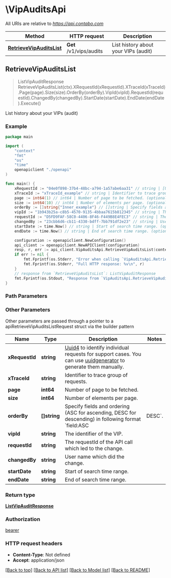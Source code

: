 # \VipAuditsApi

All URIs are relative to *https://api.contabo.com*

Method | HTTP request | Description
------------- | ------------- | -------------
[**RetrieveVipAuditsList**](VipAuditsApi.md#RetrieveVipAuditsList) | **Get** /v1/vips/audits | List history about your VIPs (audit)



## RetrieveVipAuditsList

> ListVipAuditResponse RetrieveVipAuditsList(ctx).XRequestId(xRequestId).XTraceId(xTraceId).Page(page).Size(size).OrderBy(orderBy).VipId(vipId).RequestId(requestId).ChangedBy(changedBy).StartDate(startDate).EndDate(endDate).Execute()

List history about your VIPs (audit)



### Example

```go
package main

import (
    "context"
    "fmt"
    "os"
    "time"
    openapiclient "./openapi"
)

func main() {
    xRequestId := "04e0f898-37b4-48bc-a794-1a57abe6aa31" // string | [Uuid4](https://en.wikipedia.org/wiki/Universally_unique_identifier#Version_4_(random)) to identify individual requests for support cases. You can use [uuidgenerator](https://www.uuidgenerator.net/version4) to generate them manually.
    xTraceId := "xTraceId_example" // string | Identifier to trace group of requests. (optional)
    page := int64(1) // int64 | Number of page to be fetched. (optional)
    size := int64(10) // int64 | Number of elements per page. (optional)
    orderBy := []string{"Inner_example"} // []string | Specify fields and ordering (ASC for ascending, DESC for descending) in following format `field:ASC|DESC`. (optional)
    vipId := "1b943b25a-c8b5-4570-9135-4bbaa7615b812345" // string | The identifier of the VIP. (optional)
    requestId := "D5FD9FAF-58C0-4406-8F46-F449B8E4FEC3" // string | The requestId of the API call which led to the change. (optional)
    changedBy := "23cbb6d6-cb11-4330-bdff-7bb791df2e23" // string | User name which did the change. (optional)
    startDate := time.Now() // string | Start of search time range. (optional)
    endDate := time.Now() // string | End of search time range. (optional)

    configuration := openapiclient.NewConfiguration()
    api_client := openapiclient.NewAPIClient(configuration)
    resp, r, err := api_client.VipAuditsApi.RetrieveVipAuditsList(context.Background()).XRequestId(xRequestId).XTraceId(xTraceId).Page(page).Size(size).OrderBy(orderBy).VipId(vipId).RequestId(requestId).ChangedBy(changedBy).StartDate(startDate).EndDate(endDate).Execute()
    if err != nil {
        fmt.Fprintf(os.Stderr, "Error when calling `VipAuditsApi.RetrieveVipAuditsList``: %v\n", err)
        fmt.Fprintf(os.Stderr, "Full HTTP response: %v\n", r)
    }
    // response from `RetrieveVipAuditsList`: ListVipAuditResponse
    fmt.Fprintf(os.Stdout, "Response from `VipAuditsApi.RetrieveVipAuditsList`: %v\n", resp)
}
```

### Path Parameters



### Other Parameters

Other parameters are passed through a pointer to a apiRetrieveVipAuditsListRequest struct via the builder pattern


Name | Type | Description  | Notes
------------- | ------------- | ------------- | -------------
 **xRequestId** | **string** | [Uuid4](https://en.wikipedia.org/wiki/Universally_unique_identifier#Version_4_(random)) to identify individual requests for support cases. You can use [uuidgenerator](https://www.uuidgenerator.net/version4) to generate them manually. | 
 **xTraceId** | **string** | Identifier to trace group of requests. | 
 **page** | **int64** | Number of page to be fetched. | 
 **size** | **int64** | Number of elements per page. | 
 **orderBy** | **[]string** | Specify fields and ordering (ASC for ascending, DESC for descending) in following format &#x60;field:ASC|DESC&#x60;. | 
 **vipId** | **string** | The identifier of the VIP. | 
 **requestId** | **string** | The requestId of the API call which led to the change. | 
 **changedBy** | **string** | User name which did the change. | 
 **startDate** | **string** | Start of search time range. | 
 **endDate** | **string** | End of search time range. | 

### Return type

[**ListVipAuditResponse**](ListVipAuditResponse.md)

### Authorization

[bearer](../README.md#bearer)

### HTTP request headers

- **Content-Type**: Not defined
- **Accept**: application/json

[[Back to top]](#) [[Back to API list]](../README.md#documentation-for-api-endpoints)
[[Back to Model list]](../README.md#documentation-for-models)
[[Back to README]](../README.md)

